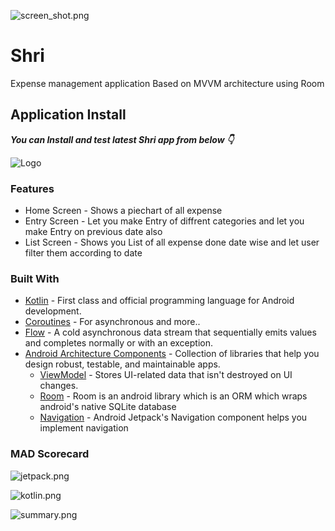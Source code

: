 ![screen_shot.png](https://github.com/h4xor7/Shri/blob/def52ac8221c353a752ffc76d892bdd8593e6179/media/shri_screen_shots.png)

# Shri

Expense management application  Based on MVVM architecture using Room

## Application Install

***You can Install and test latest Shri app from below 👇***

![Logo](https://img.shields.io/badge/Shri-Apk-green)


### Features

- Home Screen - Shows a piechart of all expense
- Entry Screen - Let you make Entry of diffrent categories and let you make Entry on previous  date also
- List Screen - Shows you List of all expense done date wise and let user filter them according to date 



### Built With

- [Kotlin](https://kotlinlang.org/) - First class and official programming language for Android development.
- [Coroutines](https://kotlinlang.org/docs/reference/coroutines-overview.html) - For asynchronous and more..
- [Flow](https://kotlin.github.io/kotlinx.coroutines/kotlinx-coroutines-core/kotlinx.coroutines.flow/-flow/) - A cold asynchronous data stream that sequentially emits values and completes normally or with an exception.
- [Android Architecture Components](https://developer.android.com/topic/libraries/architecture) - Collection of libraries that help you design robust, testable, and maintainable apps.
  - [ViewModel](https://developer.android.com/topic/libraries/architecture/viewmodel) - Stores UI-related data that isn't destroyed on UI changes. 
  - [Room](https://developer.android.com/training/data-storage/room) - Room is an android library which is an ORM which wraps android's native SQLite database
  - [Navigation](https://developer.android.com/guide/navigation) - Android Jetpack's Navigation component helps you implement navigation
 
 ### MAD Scorecard
![jetpack.png](https://github.com/h4xor7/Shri/blob/e714ba4fe2c2d4c62b1871fe305077e7ca5e7df8/media/jetpack.png)

![kotlin.png](https://github.com/h4xor7/Shri/blob/e714ba4fe2c2d4c62b1871fe305077e7ca5e7df8/media/kotlin.png)

![summary.png](https://github.com/h4xor7/Shri/blob/55249fd1e405cb057ab7c7fb8803b2327252c47a/media/summary.png)
